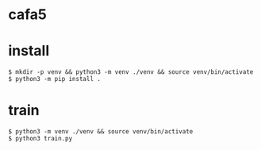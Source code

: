 # cafa5

# install

``` console
$ mkdir -p venv && python3 -m venv ./venv && source venv/bin/activate
$ python3 -m pip install .
```

# train

``` console
$ python3 -m venv ./venv && source venv/bin/activate
$ python3 train.py
```
